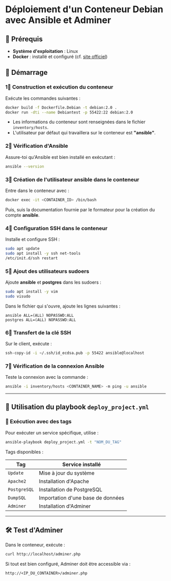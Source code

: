 # Déploiement d'un Conteneur Debian avec Ansible et Adminer  

## 📌 Prérequis  

- **Système d'exploitation** : Linux  
- **Docker** : installé et configuré (cf. [site officiel](https://www.docker.com/))  

## 🚀 Démarrage  

### 1⃣ Construction et exécution du conteneur  

Exécute les commandes suivantes :  

```sh
docker build -f Dockerfile.Debian -t debian:2.0 .
docker run -dti --name Debiantest -p 55422:22 debian:2.0
```

- Les informations du conteneur sont renseignées dans le fichier `inventory/hosts`.  
- L'utilisateur par défaut qui travaillera sur le conteneur est **"ansible"**.  

### 2⃣ Vérification d'Ansible  

Assure-toi qu'Ansible est bien installé en exécutant :  

```sh
ansible --version
```

### 3⃣ Création de l'utilisateur **ansible** dans le conteneur  

Entre dans le conteneur avec :  

```sh
docker exec -it <CONTAINER_ID> /bin/bash
```

Puis, suis la documentation fournie par le formateur pour la création du compte **ansible**.  

### 4⃣ Configuration SSH dans le conteneur  

Installe et configure SSH :  

```sh
sudo apt update
sudo apt install -y ssh net-tools
/etc/init.d/ssh restart
```

### 5⃣ Ajout des utilisateurs sudoers  

Ajoute **ansible** et **postgres** dans les sudoers :  

```sh
sudo apt install -y vim
sudo visudo
```

Dans le fichier qui s'ouvre, ajoute les lignes suivantes :  

```
ansible ALL=(ALL) NOPASSWD:ALL
postgres ALL=(ALL) NOPASSWD:ALL
```

### 6⃣ Transfert de la clé SSH  

Sur le client, exécute :  

```sh
ssh-copy-id -i ~/.ssh/id_ecdsa.pub -p 55422 ansible@localhost
```

### 7⃣ Vérification de la connexion Ansible  

Teste la connexion avec la commande :  

```sh
ansible -i inventory/hosts <CONTAINER_NAME> -m ping -u ansible
```

---

## 📝 Utilisation du playbook `deploy_project.yml`  

### 🔹 Exécution avec des tags  

Pour exécuter un service spécifique, utilise :  

```sh
ansible-playbook deploy_project.yml -t "NOM_DU_TAG"
```

Tags disponibles :  

| Tag       | Service installé |
|-----------|-----------------|
| `Update`  | Mise à jour du système |
| `Apache2` | Installation d'Apache |
| `PostgreSQL` | Installation de PostgreSQL |
| `DumpSQL` | Importation d'une base de données |
| `Adminer` | Installation d'Adminer |

---

## 🛠 Test d'Adminer  

Dans le conteneur, exécute :  

```sh
curl http://localhost/adminer.php
```

Si tout est bien configuré, Adminer doit être accessible via :  

```
http://<IP_DU_CONTAINER>/adminer.php
```

